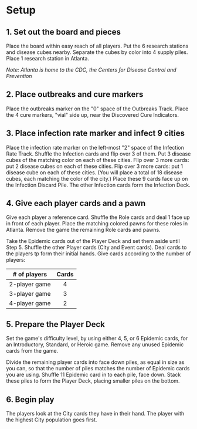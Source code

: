 # Setup

## 1. Set out the board and pieces

Place the board within easy reach of all players. Put the 6 research stations and disease cubes nearby. Separate the cubes by color into 4 supply piles. Place 1 research station in Atlanta.

_Note: Atlanta is home to the CDC, the Centers for Disease Control and Prevention_

## 2. Place outbreaks and cure markers

Place the outbreaks marker on the "0" space of the Outbreaks Track. Place the 4 cure markers, "vial" side up, near the Discovered Cure Indicators.

## 3. Place infection rate marker and infect 9 cities

Place the infection rate marker on the left-most "2" space of the Infection Rate Track. Shuffle the Infection cards and flip over 3 of them. Put 3 disease cubes of the matching color on each of these cities. Flip over 3 more cards: put 2 disease cubes on each of these cities. Flip over 3 more cards: put 1 disease cube on each of these cities. (You will place a total of 18 disease cubes, each matching the color of the city.) Place these 9 cards face up on the Infection Discard Pile. The other Infection cards form the Infection Deck.

## 4. Give each player cards and a pawn

Give each player a reference card. Shuffle the Role cards and deal 1 face up in front of each player. Place the matching colored pawns for these roles in Atlanta. Remove the game the remaining Role cards and pawns.

Take the Epidemic cards out of the Player Deck and set them aside until Step 5. Shuffle the other Player cards (City and Event cards). Deal cards to the players tp form their initial hands. Give cards according to the number of players:

|  # of players   | Cards  |
|:---------------:|:------:|
|  2-player game  |   4    |
| 3-player game | 3 |
| 4-player game | 2 |

## 5. Prepare the Player Deck

Set the game's difficulty level, by using either 4, 5, or 6 Epidemic cards, for an Introductory, Standard, or Heroic game. Remove any unused Epidemic cards from the game.

Divide the remaining player cards into face down piles, as equal in size as you can, so that the number of piles matches the number of Epidemic cards you are using. Shuffle 11 Epidemic card in to each pile, face down. Stack these piles to form the Player Deck, placing smaller piles on the bottom.

## 6. Begin play

The players look at the City cards they have in their hand. The player with the highest City population goes first.
